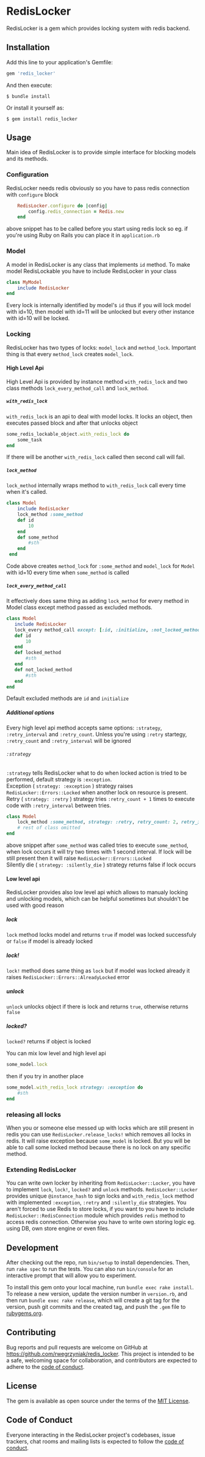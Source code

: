 # RedisLocker

RedisLocker is a gem which provides locking system with redis backend. 

## Installation

Add this line to your application's Gemfile:

```ruby
gem 'redis_locker'
```

And then execute:

    $ bundle install

Or install it yourself as:

    $ gem install redis_locker

## Usage

Main idea of RedisLocker is to provide simple interface for blocking models and its methods.
### Configuration
RedisLocker needs redis obviously so you have to pass redis connection with `configure` block
```Ruby
    RedisLocker.configure do |config|
        config.redis_connection = Redis.new
    end
```
above snippet has to be called before you start using redis lock so eg. if you're using Ruby on Rails you can place it in `application.rb`
### Model
A model in RedisLocker is any class that implements `id` method. To make model RedisLockable you have to include RedisLocker in your class
```ruby
class MyModel
    include RedisLocker
end
```
Every lock is internally identified by model's `id` thus if you will lock model with id=10, then model with id=11 will be unlocked but every other instance with id=10 will be locked.

### Locking
RedisLocker has two types of locks: `model_lock` and `method_lock`. Important thing is that every `method_lock` creates `model_lock`.
#### High Level Api
High Level Api is provided by instance method `with_redis_lock` and two class methods `lock_every_method_call` and `lock_method`.
##### `with_redis_lock`
`with_redis_lock` is an api to deal with model locks. It locks an object, then executes passed block and after that unlocks object
```ruby
some_redis_lockable_object.with_redis_lock do
    some_task
end
```
If there will be another `with_redis_lock` called then second call will fail.
 
##### `lock_method`
`lock_method` internally wraps method to `with_redis_lock` call every time when it's called.
```ruby
class Model
    include RedisLocker
    lock_method :some_method
    def id
        10
    end
    def some_method
        #sth
    end
 end
 ```
 Code above creates `method_lock` for `:some_method` and `model_lock` for `Model` with id=10 every time when `some_method` is called
 ##### `lock_every_method_call`
 It effectively does same thing as adding `lock_method` for every method in Model class except method passed as excluded methods.
 ```ruby
 class Model
    include RedisLocker
    lock_every method_call except: [:id, :initialize, :not_locked_method]
    def id
        10
    end
    def locked_method
        #sth
    end
    def not_locked_method
        #sth
    end
end
```
Default excluded methods are `id` and `initialize`
##### Additional options
Every high level api method accepts same options: `:strategy`, `:retry_interval` and `:retry_count`. Unless you're using `:retry` startegy, `:retry_count` and `:retry_interval` will be ignored
###### `:strategy`
`:strategy` tells RedisLocker what to do when locked action is tried to be performed, default strategy is `:exception`.\
Exception ( `strategy: :exception` ) strategy raises `RedisLocker::Errors::Locked` when another lock on resource is present.\
Retry ( `strategy: :retry` ) strategy tries `:retry_count + 1` times to execute code with `:retry_interval` between tries.
```ruby
class Model
    lock_method :some_method, strategy: :retry, retry_count: 2, retry_interval: 1
    # rest of class omitted
end
```
above snippet after `some_method` was called tries to execute `some_method`, when lock occurs it will try two times with 1 second interval. If lock will be still present then it will raise `RedisLocker::Errors::Locked`\
Silently die ( `strategy: :silently_die` ) strategy returns false if lock occurs
#### Low level api
RedisLocker provides also low level api which allows to manualy locking and unlocking models, which can be helpful sometimes but shouldn't be used with good reason
##### lock
`lock` method locks model and returns `true` if model was locked successfuly or `false` if model is already locked
##### lock!
`lock!` method does same thing as `lock` but if model was locked already it raises `RedisLocker::Errors::AlreadyLocked` error
##### unlock
`unlock` unlocks object if there is lock and returns `true`, otherwise returns `false`
##### locked?
`locked?` returns if object is locked

You can mix low level and high level api
```ruby
some_model.lock
```
then if you try in another place
```ruby
some_model.with_redis_lock strategy: :exception do
    #sth
end
```
### releasing all locks
When you or someone else messed up with locks which are still present in redis you can use `RedisLocker.release_locks!` which removes all locks in redis.
It will raise exception because `some_model` is locked. But you will be able to call some locked method because there is no lock on any specific method.
### Extending RedisLocker
You can write own locker by inheriting from `RedisLocker::Locker`, you have to implement `lock`, `lock!`, `locked?` and `unlock` methods. `RedisLocker::Locker` provides unique `@instance_hash` to sign locks and `with_redis_lock` method with implemented `:exception`,  `:retry` and `:silently_die` strategies. You aren't forced to use Redis to store locks, if you want to you have to include `RedisLocker::RedisConnection` module which provides `redis` method to access redis connection. Otherwise you have to write own storing logic eg. using DB, own store engine or even files.
 

## Development

After checking out the repo, run `bin/setup` to install dependencies. Then, run `rake spec` to run the tests. You can also run `bin/console` for an interactive prompt that will allow you to experiment.

To install this gem onto your local machine, run `bundle exec rake install`. To release a new version, update the version number in `version.rb`, and then run `bundle exec rake release`, which will create a git tag for the version, push git commits and the created tag, and push the `.gem` file to [rubygems.org](https://rubygems.org).

## Contributing

Bug reports and pull requests are welcome on GitHub at https://github.com/rwegrzyniak/redis_locker. This project is intended to be a safe, welcoming space for collaboration, and contributors are expected to adhere to the [code of conduct](https://github.com/rwegrzyniak/redis_locker/blob/master/CODE_OF_CONDUCT.md).

## License

The gem is available as open source under the terms of the [MIT License](https://opensource.org/licenses/MIT).

## Code of Conduct

Everyone interacting in the RedisLocker project's codebases, issue trackers, chat rooms and mailing lists is expected to follow the [code of conduct](https://github.com/rwegrzyniak/redis_locker/blob/master/CODE_OF_CONDUCT.md).
